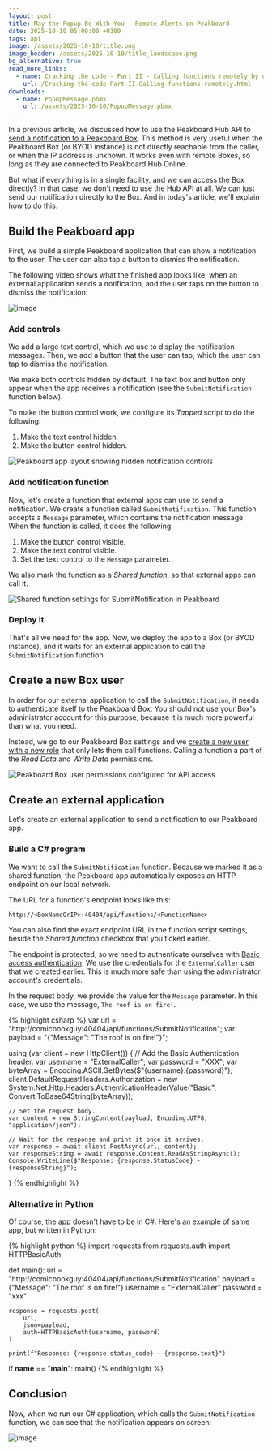 ```yaml
---
layout: post
title: May the Popup Be With You – Remote Alerts on Peakboard 
date: 2025-10-10 05:00:00 +0300
tags: api
image: /assets/2025-10-10/title.png
image_header: /assets/2025-10-10/title_landscape.png
bg_alternative: true
read_more_links:
  - name: Cracking the code - Part II - Calling functions remotely by using Peakboard Hub API
    url: /Cracking-the-code-Part-II-Calling-functions-remotely.html
downloads:
  - name: PopupMessage.pbmx
    url: /assets/2025-10-10/PopupMessage.pbmx
---
```

In a previous article, we discussed how to use the Peakboard Hub API to [send a notification to a Peakboard Box](/Cracking-the-code-Part-II-Calling-functions-remotely.html). This method is very useful when the Peakboard Box (or BYOD instance) is not directly reachable from the caller, or when the IP address is unknown. It works even with remote Boxes, so long as they are connected to Peakboard Hub Online.

But what if everything is in a single facility, and we can access the Box directly? In that case, we don't need to use the Hub API at all. We can just send our notification directly to the Box. And in today's article, we'll explain how to do this.

## Build the Peakboard app

First, we build a simple Peakboard application that can show a notification to the user. The user can also tap a button to dismiss the notification.

The following video shows what the finished app looks like, when an external application sends a notification, and the user taps on the button to dismiss the notification:

![image](/assets/2025-10-10/result.gif)

### Add controls
We add a large text control, which we use to display the notification messages. Then, we add a button that the user can tap, which the user can tap to dismiss the notification.

We make both controls hidden by default. The text box and button only appear when the app receives a notification (see the `SubmitNotification` function below).

To make the button control work, we configure its *Tapped* script to do the following:
1. Make the text control hidden.
1. Make the button control hidden.

![Peakboard app layout showing hidden notification controls](/assets/2025-10-10/peakboard-notification-controls.png)

### Add notification function

Now, let's create a function that external apps can use to send a notification. We create a function called `SubmitNotification`. This function accepts a `Message` parameter, which contains the notification message. When the function is called, it does the following:
1. Make the button control visible.
1. Make the text control visible.
1. Set the text control to the `Message` parameter.

We also mark the function as a *Shared function*, so that external apps can call it.

![Shared function settings for SubmitNotification in Peakboard](/assets/2025-10-10/peakboard-shared-function-settings.png)

### Deploy it

That's all we need for the app. Now, we deploy the app to a Box (or BYOD instance), and it waits for an external application to call the `SubmitNotification` function.

## Create a new Box user

In order for our external application to call the `SubmitNotification`, it needs to authenticate itself to the Peakboard Box. You should not use your Box's administrator account for this purpose, because it is much more powerful than what you need.

Instead, we go to our Peakboard Box settings and we [create a new user with a new role](https://help.peakboard.com/administration/en-user-administration.html) that only lets them call functions. Calling a function a part of the *Read Data* and *Write Data* permissions.

![Peakboard Box user permissions configured for API access](/assets/2025-10-10/peakboard-box-user-permissions.png)

## Create an external application

Let's create an external application to send a notification to our Peakboard app.

### Build a C# program

We want to call the `SubmitNotification` function. Because we marked it as a shared function, the Peakboard app automatically exposes an HTTP endpoint on our local network.

The URL for a function's endpoint looks like this:
```url
http://<BoxNameOrIP>:40404/api/functions/<FunctionName>
```

You can also find the exact endpoint URL in the function script settings, beside the *Shared function* checkbox that you ticked earlier.

The endpoint is protected, so we need to authenticate ourselves with [Basic access authentication](https://en.wikipedia.org/wiki/basic_access_authentication). We use the credentials for the `ExternalCaller` user that we created earlier. This is much more safe than using the administrator account's credentials.

In the request body, we provide the value for the `Message` parameter. In this case, we use the message, `The roof is on fire!`.

{% highlight csharp %}
var url = "http://comicbookguy:40404/api/functions/SubmitNotification";
var payload = "{\"Message\": \"The roof is on fire!\"}";

using (var client = new HttpClient())
{
    // Add the Basic Authentication header.
    var username = "ExternalCaller";
    var password = "XXX";
    var byteArray = Encoding.ASCII.GetBytes($"{username}:{password}");
    client.DefaultRequestHeaders.Authorization =
        new System.Net.Http.Headers.AuthenticationHeaderValue("Basic", Convert.ToBase64String(byteArray));

    // Set the request body.
    var content = new StringContent(payload, Encoding.UTF8, "application/json");

    // Wait for the response and print it once it arrives.
    var response = await client.PostAsync(url, content);
    var responseString = await response.Content.ReadAsStringAsync();
    Console.WriteLine($"Response: {response.StatusCode} - {responseString}");
}
{% endhighlight %}

### Alternative in Python

Of course, the app doesn't have to be in C#. Here's an example of same app, but written in Python:

{% highlight python %}
import requests
from requests.auth import HTTPBasicAuth

def main():
    url = "http://comicbookguy:40404/api/functions/SubmitNotification"
    payload = {"Message": "The roof is on fire!"}
    username = "ExternalCaller"
    password = "xxx"

    response = requests.post(
        url,
        json=payload,
        auth=HTTPBasicAuth(username, password)
    )

    print(f"Response: {response.status_code} - {response.text}")

if __name__ == "__main__":
    main()
{% endhighlight %}


## Conclusion

Now, when we run our C# application, which calls the `SubmitNotification` function, we can see that the notification appears on screen:

![image](/assets/2025-10-10/result.gif)